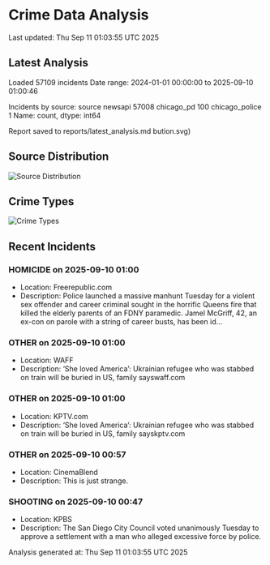 # Crime Data Analysis
Last updated: Thu Sep 11 01:03:55 UTC 2025

## Latest Analysis

Loaded 57109 incidents
Date range: 2024-01-01 00:00:00 to 2025-09-10 01:00:46

Incidents by source:
source
newsapi           57008
chicago_pd          100
chicago_police        1
Name: count, dtype: int64

Report saved to reports/latest_analysis.md
bution.svg)

## Source Distribution
![Source Distribution](images/source_distribution.svg)

## Crime Types
![Crime Types](images/crime_types.svg)

## Recent Incidents

### HOMICIDE on 2025-09-10 01:00
- Location: Freerepublic.com
- Description: Police launched a massive manhunt Tuesday for a violent sex offender and career criminal sought in the horrific Queens fire that killed the elderly parents of an FDNY paramedic. Jamel McGriff, 42, an ex-con on parole with a string of career busts, has been id…


### OTHER on 2025-09-10 01:00
- Location: WAFF
- Description: ‘She loved America’: Ukrainian refugee who was stabbed on train will be buried in US, family sayswaff.com


### OTHER on 2025-09-10 01:00
- Location: KPTV.com
- Description: ‘She loved America’: Ukrainian refugee who was stabbed on train will be buried in US, family sayskptv.com


### OTHER on 2025-09-10 00:57
- Location: CinemaBlend
- Description: This is just strange.


### SHOOTING on 2025-09-10 00:47
- Location: KPBS
- Description: The San Diego City Council voted unanimously Tuesday to approve a settlement with a man who alleged excessive force by police.

Analysis generated at: Thu Sep 11 01:03:55 UTC 2025

